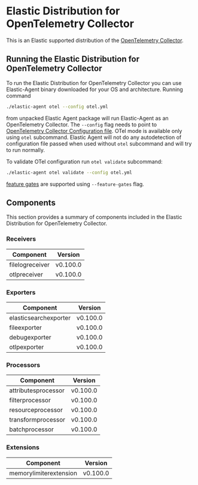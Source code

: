 # Elastic Distribution for OpenTelemetry Collector

This is an Elastic supported distribution of the [OpenTelemetry Collector](https://github.com/open-telemetry/opentelemetry-collector).

## Running the Elastic Distribution for OpenTelemetry Collector

To run the Elastic Distribution for OpenTelemetry Collector you can use Elastic-Agent binary downloaded for your OS and architecture. 
Running command 

```bash
./elastic-agent otel --config otel.yml
```

from unpacked Elastic Agent package will run Elastic-Agent as an OpenTelemetry Collector. The `--config` flag needs to point to [OpenTelemetry Collector Configuration file](https://opentelemetry.io/docs/collector/configuration/). OTel mode is available only using `otel` subcommand. Elastic Agent will not do any autodetection of configuration file passed when used without `otel` subcommand and will try to run normally.


To validate OTel configuration run `otel validate` subcommand:

```bash
./elastic-agent otel validate --config otel.yml
```

[feature gates](https://github.com/open-telemetry/opentelemetry-collector/blob/main/featuregate/README.md#controlling-gates) are supported using `--feature-gates` flag.

## Components

This section provides a summary of components included in the Elastic Distribution for OpenTelemetry Collector.


### Receivers

| Component | Version |
|---|---|
| filelogreceiver | v0.100.0|
| otlpreceiver | v0.100.0|




### Exporters

| Component | Version |
|---|---|
| elasticsearchexporter | v0.100.0|
| fileexporter | v0.100.0|
| debugexporter | v0.100.0|
| otlpexporter | v0.100.0|




### Processors

| Component | Version |
|---|---|
| attributesprocessor | v0.100.0|
| filterprocessor | v0.100.0|
| resourceprocessor | v0.100.0|
| transformprocessor | v0.100.0|
| batchprocessor | v0.100.0|




### Extensions

| Component | Version |
|---|---|
| memorylimiterextension | v0.100.0|

